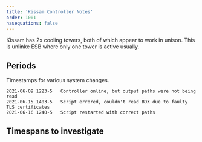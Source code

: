```yaml
---
title: 'Kissam Controller Notes'
order: 1001
hasequations: false
---
```


Kissam has 2x cooling towers, both of which appear to work in unison. This is unlinke ESB where
only one tower is active usually.

## Periods

Timestamps for various system changes.

    2021-06-09 1223-5   Controller online, but output paths were not being read
    2021-06-15 1403-5   Script errored, couldn't read BDX due to faulty TLS certificates
    2021-06-16 1240-5   Script restarted with correct paths

## Timespans to investigate
